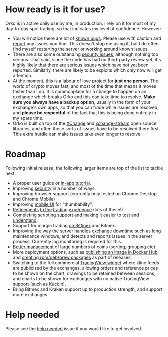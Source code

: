 # How ready is it for use?

Orko is in active daily use by me, in production. I rely on it for most of my day-to-day spot trading, so that indicates my level of confidence. However:

- You will notice there are lot of [known bugs](../issues?utf8=%E2%9C%93&q=is%3Aissue+is%3Aopen+label%3Abug). Please use with caution and [report](../issues/new/choose) any issues you find. This doesn't stop me using it, but I do often find myself restarting the server or working around known issues.
- There are also some outstanding [security issues](../issues?utf8=%E2%9C%93&q=is%3Aissue+is%3Aopen+label%3Asecurity), although nothing too serious. That said, since the code has had no third-party review yet, it's highly likely that there are serious issues which have not yet been reported. Similarly, there are likely to be exploits which only now will get attention.
- At the moment, this is a labour of love project for **just one person**. The world of crypto moves fast, and most of the time that means it moves faster than I do. It is commonplace for a change to happen on an exchange which breaks Orko and this can take time to resolve. **Make sure you always have a backup option**, usually in the form of your exchange's own apps, so that you can trade while issues are resolved, and **please be respectful** of the fact that this is being done entirely in my spare time.
- Orko is built on top of the [XChange](https://github.com/knowm/XChange) and [xchange-stream](https://github.com/bitrich-info/xchange-stream) open source libraries, and often these sorts of issues have to be resolved there first. This extra hurdle can make issues take even longer to resolve.

# Roadmap

Following initial release, the following larger items are top of the list to tackle next:

- A proper user guide or [in-app tutorial](../issues/116).
- Improving [security](../issues?utf8=%E2%9C%93&q=is%3Aissue+is%3Aopen+label%3Asecurity) in a number of ways.
- Improving browser support (currently only tested on Chrome Desktop and Chrome Mobile)
- Improving [mobile UI](../issues/21) for "thumbability".
- [Refinements](../issues/10) [to the](../issues/11) [trading](../issues/13) [experience](../issues/14) (lots of these!)
- [Completing](../issues/144) scripting support and making it [easier to test](../issues/109) and [understand](../issues/122).
- Support for margin trading [on Bitfinex](../issues/83) and Bitmex.
- Improving the way the server [handles exchange downtime](../issues/124) such as long maintenance windows, and detects and reports issues in the server process. Currently log monitoring is required for this.
- [Better management](../issues/125) of large numbers of coins (sorting, grouping etc)
- More deployment options, such as [publishing an image in Docker Hub](../issues/51) and [creating rpm/deb/brew packages](../issues/115) as part of releases.
- Switching to the full commercial [TradingView widget](../issues/35) where kline feeds are publicised by the exchanges, allowing orders and reference prices to be shown on the chart, drawings to be retained between sessions, and charts to be shown for exchanges with no native TradingView support (such as Kucoin).
- Bring Bitmex and Kraken support up to production strength, and support more exchanges

# Help needed

Please see the [help needed](../issues/111) issue if you would like to get involved.

